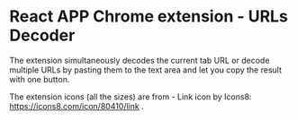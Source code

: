 # React APP Chrome extension - URLs Decoder

The extension simultaneously decodes the current tab URL or decode multiple URLs by pasting them to the text area and let you copy the result with one button.

The extension icons (all the sizes) are from - Link icon by Icons8: https://icons8.com/icon/80410/link .